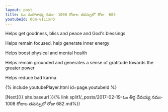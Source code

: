 ```yaml
---
layout: post
title: ఓం మహారాధ్య నమః- 1008 రోజుల తపస్సులో రోజు  683
youtubeId: 0Cm-v1LixnQ
---
```

 
 
Helps get goodness, bliss and peace and God's blessings
 
Helps remain focused, help generate inner energy 
 
Helps boost physical and mental health 
 
Helps remain grounded and generates a sense of gratitude towards the greater power 
 
Helps reduce bad karma
 
 
 
 


{% include youtubePlayer.html id=page.youtubeId %}
 
[Next]({{ site.baseurl }}{% link  split1/_posts/2017-02-19-ఓం తీర్థ దేవయ్య నమః- 1008 రోజుల తపస్సులో రోజు  682.md%})
 
